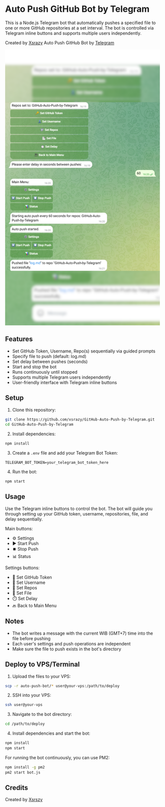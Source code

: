 # Auto Push GitHub Bot by Telegram

This is a Node.js Telegram bot that automatically pushes a specified file to one or more GitHub repositories at a set interval. The bot is controlled via Telegram inline buttons and supports multiple users independently.

Created by [Xsrazy](https://github.com/xsrazy)
Auto Push GitHub Bot by [Telegram](https://t.me/GitHubAutoPushbot)

![](screenshot.png)

## Features

- Set GitHub Token, Username, Repo(s) sequentially via guided prompts
- Specify file to push (default: log.md)
- Set delay between pushes (seconds)
- Start and stop the bot
- Runs continuously until stopped
- Supports multiple Telegram users independently
- User-friendly interface with Telegram inline buttons

## Setup

1. Clone this repository:
```bash
git clone https://github.com/xsrazy/GitHub-Auto-Push-by-Telegram.git
cd GitHub-Auto-Push-by-Telegram
```

2. Install dependencies:
```bash
npm install
```

3. Create a `.env` file and add your Telegram Bot Token:
```
TELEGRAM_BOT_TOKEN=your_telegram_bot_token_here
```

4. Run the bot:
```bash
npm start
```

## Usage

Use the Telegram inline buttons to control the bot. The bot will guide you through setting up your GitHub token, username, repositories, file, and delay sequentially.

Main buttons:

- ⚙️ Settings
- ▶️ Start Push
- ⏹️ Stop Push
- 📊 Status

Settings buttons:

- 🔑 Set GitHub Token
- 👤 Set Username
- 📁 Set Repos
- 📄 Set File
- ⏱️ Set Delay
- 🔙 Back to Main Menu

## Notes

- The bot writes a message with the current WIB (GMT+7) time into the file before pushing
- Each user's settings and push operations are independent
- Make sure the file to push exists in the bot's directory

## Deploy to VPS/Terminal

1. Upload the files to your VPS:
```bash
scp -r auto-push-bot/* user@your-vps:/path/to/deploy
```

2. SSH into your VPS:
```bash
ssh user@your-vps
```

3. Navigate to the bot directory:
```bash
cd /path/to/deploy
```

4. Install dependencies and start the bot:
```bash
npm install
npm start
```

For running the bot continuously, you can use PM2:
```bash
npm install -g pm2
pm2 start bot.js
```

## Credits

Created by [Xsrszy](https://github.com/xsrazy)
